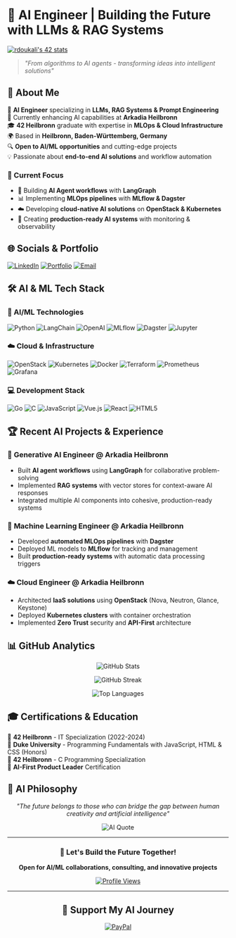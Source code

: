 # 🤖 AI Engineer | Building the Future with LLMs & RAG Systems

[![rdoukali's 42 stats](https://badge.mediaplus.ma/binary/rdoukali?1337Badge=off&UM6P=off)](https://github.com/rdoukali42)

> *"From algorithms to AI agents - transforming ideas into intelligent solutions"*

## 🚀 About Me

🧠 **AI Engineer** specializing in **LLMs, RAG Systems & Prompt Engineering**  
🏢 Currently enhancing AI capabilities at **Arkadia Heilbronn**  
🎓 **42 Heilbronn** graduate with expertise in **MLOps & Cloud Infrastructure**  
🌍 Based in **Heilbronn, Baden-Württemberg, Germany**  
🔍 **Open to AI/ML opportunities** and cutting-edge projects  
💡 Passionate about **end-to-end AI solutions** and workflow automation  

### 🎯 Current Focus
- 🤖 Building **AI Agent workflows** with **LangGraph**
- 📊 Implementing **MLOps pipelines** with **MLflow & Dagster**
- ☁️ Developing **cloud-native AI solutions** on **OpenStack & Kubernetes**
- 🔧 Creating **production-ready AI systems** with monitoring & observability

## 🌐 Socials & Portfolio
[![LinkedIn](https://img.shields.io/badge/LinkedIn-0077B5?style=for-the-badge&logo=linkedin&logoColor=white)](https://linkedin.com/in/rdoukali42)
[![Portfolio](https://img.shields.io/badge/Portfolio-FF5722?style=for-the-badge&logo=firefox&logoColor=white)](http://reda-doukali.engineer/)
[![Email](https://img.shields.io/badge/Email-D14836?style=for-the-badge&logo=gmail&logoColor=white)](mailto:doukalireda0@gmail.com)

## 🛠️ AI & ML Tech Stack

### 🤖 AI/ML Technologies
![Python](https://img.shields.io/badge/Python-3776AB?style=for-the-badge&logo=python&logoColor=white)
![LangChain](https://img.shields.io/badge/LangChain-121212?style=for-the-badge&logo=chainlink&logoColor=white)
![OpenAI](https://img.shields.io/badge/OpenAI-412991?style=for-the-badge&logo=openai&logoColor=white)
![MLflow](https://img.shields.io/badge/MLflow-0194E2?style=for-the-badge&logo=mlflow&logoColor=white)
![Dagster](https://img.shields.io/badge/Dagster-654FF0?style=for-the-badge&logo=dagster&logoColor=white)
![Jupyter](https://img.shields.io/badge/Jupyter-F37626?style=for-the-badge&logo=jupyter&logoColor=white)

### ☁️ Cloud & Infrastructure
![OpenStack](https://img.shields.io/badge/OpenStack-ED1944?style=for-the-badge&logo=openstack&logoColor=white)
![Kubernetes](https://img.shields.io/badge/Kubernetes-326CE5?style=for-the-badge&logo=kubernetes&logoColor=white)
![Docker](https://img.shields.io/badge/Docker-2496ED?style=for-the-badge&logo=docker&logoColor=white)
![Terraform](https://img.shields.io/badge/Terraform-623CE4?style=for-the-badge&logo=terraform&logoColor=white)
![Prometheus](https://img.shields.io/badge/Prometheus-E6522C?style=for-the-badge&logo=prometheus&logoColor=white)
![Grafana](https://img.shields.io/badge/Grafana-F46800?style=for-the-badge&logo=grafana&logoColor=white)

### 💻 Development Stack
![Go](https://img.shields.io/badge/Go-00ADD8?style=for-the-badge&logo=go&logoColor=white)
![C](https://img.shields.io/badge/C-00599C?style=for-the-badge&logo=c&logoColor=white)
![JavaScript](https://img.shields.io/badge/JavaScript-F7DF1E?style=for-the-badge&logo=javascript&logoColor=black)
![Vue.js](https://img.shields.io/badge/Vue.js-4FC08D?style=for-the-badge&logo=vuedotjs&logoColor=white)
![React](https://img.shields.io/badge/React-20232A?style=for-the-badge&logo=react&logoColor=61DAFB)
![HTML5](https://img.shields.io/badge/HTML5-E34F26?style=for-the-badge&logo=html5&logoColor=white)

## 🏆 Recent AI Projects & Experience

### 🤖 **Generative AI Engineer** @ Arkadia Heilbronn
- Built **AI agent workflows** using **LangGraph** for collaborative problem-solving
- Implemented **RAG systems** with vector stores for context-aware AI responses
- Integrated multiple AI components into cohesive, production-ready systems

### 🔧 **Machine Learning Engineer** @ Arkadia Heilbronn  
- Developed **automated MLOps pipelines** with **Dagster**
- Deployed ML models to **MLflow** for tracking and management
- Built **production-ready systems** with automatic data processing triggers

### ☁️ **Cloud Engineer** @ Arkadia Heilbronn
- Architected **IaaS solutions** using **OpenStack** (Nova, Neutron, Glance, Keystone)
- Deployed **Kubernetes clusters** with container orchestration
- Implemented **Zero Trust** security and **API-First** architecture

## 📊 GitHub Analytics

<div align="center">

![GitHub Stats](https://github-readme-stats.vercel.app/api?username=rdoukali42&theme=tokyonight&hide_border=true&include_all_commits=true&count_private=true)

![GitHub Streak](https://github-readme-streak-stats.herokuapp.com/?user=rdoukali42&theme=tokyonight&hide_border=true)

![Top Languages](https://github-readme-stats.vercel.app/api/top-langs/?username=rdoukali42&theme=tokyonight&hide_border=true&include_all_commits=true&count_private=true&layout=compact)

</div>

## 🎓 Certifications & Education

🏫 **42 Heilbronn** - IT Specialization (2022-2024)  
🎯 **Duke University** - Programming Fundamentals with JavaScript, HTML & CSS (Honors)  
🔧 **42 Heilbronn** - C Programming Specialization  
🤖 **AI-First Product Leader** Certification  

## 💭 AI Philosophy

<div align="center">

*"The future belongs to those who can bridge the gap between human creativity and artificial intelligence"*

![AI Quote](https://quotes-github-readme.vercel.app/api?type=horizontal&theme=tokyonight)

</div>

---

<div align="center">

### 🚀 Let's Build the Future Together!

**Open for AI/ML collaborations, consulting, and innovative projects**

[![Profile Views](https://visitcount.itsvg.in/api?id=rdoukali42&icon=2&color=6)](https://visitcount.itsvg.in)

</div>

---

<div align="center">

## 💝 Support My AI Journey

[![PayPal](https://img.shields.io/badge/PayPal-00457C?style=for-the-badge&logo=paypal&logoColor=white)](https://paypal.me/ReDaRFX)

</div>

<!-- Crafted with ❤️ for the AI community -->
